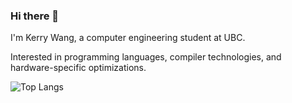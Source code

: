 ### Hi there 👋

I'm Kerry Wang, a computer engineering student at UBC.

Interested in programming languages, compiler technologies, and hardware-specific optimizations.

![Top Langs](https://github-readme-stats.vercel.app/api/top-langs/?username=worldofkerry&langs_count=4&layout=compact&size_weight=0.5&count_weight=0.5&hide=jupyter%20notebook,html,mdx)
